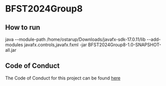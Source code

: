 # BFST2024Group8

## How to run
java --module-path /home/ostarup/Downloads/javafx-sdk-17.0.11/lib --add-modules javafx.controls,javafx.fxml -jar BFST2024Group8-1.0-SNAPSHOT-all.jar

## Code of Conduct
The Code of Conduct for this project can be found [here](CODE_OF_CONDUCT.md)
